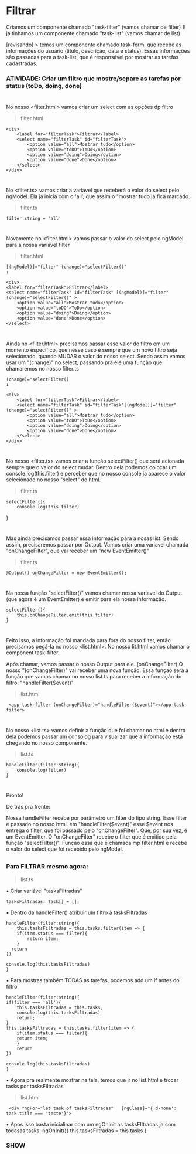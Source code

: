# Filtrar

Criamos um componente chamado "task-filter" (vamos chamar de filter)
E ja tinhamos um componente chamado "task-list" (vamos chamar de list)

[revisando] >
temos um componente chamado task-form, que recebe as informações do usuário (titulo, descrição, data e status). Essas informações são passadas para a task-list, que é responsável por mostrar as tarefas cadastradas.


### ATIVIDADE: Criar um filtro que mostre/separe as tarefas por status (toDo, doing, done)

#
No nosso <filter.html> vamos criar um select com as opções dp filtro
>filter.html

    <div>
        <label for="filterTask">Filtrar</label>
        <select name="filterTask" id="filterTask">
            <option value="all">Mostrar tudo</option>
            <option value="toDO">ToDo</option>
            <option value="doing">Doing</option>
            <option value="done">Done</option>
        </select>
    </div>
#


#
No <filter.ts> vamos criar a variável que receberá o valor do select pelo ngModel. Ela já inicia com o 'all', que assim o "mostrar tudo já fica marcado.
>filter.ts

    filter:string = 'all'

#
Novamente no <filter.html> vamos passar o valor do select pelo ngModel para a nossa variável filter
>filter.html

    [(ngModel)]="filter" (change)="selectFilter()"
    ↓

    <div>
    <label for="filterTask">Filtrar</label>
    <select name="filterTask" id="filterTask" [(ngModel)]="filter" (change)="selectFilter()" >
        <option value="all">Mostrar tudo</option>
        <option value="toDO">ToDo</option>
        <option value="doing">Doing</option>
        <option value="done">Done</option>
    </select>
</div>

#

Ainda no <filter.html> precisamos passar esse valor do filtro em um momento específico, que nesse caso é sempre que um novo filtro seja selecionado, quando MUDAR o valor do nosso select. Sendo assim vamos usar um "(change)" no select, passando pra ele uma função que chamaremos no nosso filter.ts

    (change)="selectFilter()
    ↓

    <div>
        <label for="filterTask">Filtrar</label>
        <select name="filterTask" id="filterTask"[(ngModel)]="filter" (change)="selectFilter()" >
            <option value="all">Mostrar tudo</option>
            <option value="toDO">ToDo</option>
            <option value="doing">Doing</option>
            <option value="done">Done</option>
        </select>
    </div>





#
No nosso <filter.ts> vamos criar a função selectFilter() que será acionada sempre que o valor do select mudar. Dentro dela podemos colocar um console.log(this.filter) e perceber que no nosso console ja aparece o valor selecionado no nosso "select" do html. 
>filter.ts

    selectFilter(){
        console.log(this.filter)
  }

#
Mas ainda precisamos passar essa informação para a nosas list. Sendo assim, precisaremos passar por Output. Vamos criar uma variavel chamada "onChangeFilter", que vai receber um "new EventEmitter()"
>filter.ts

    @Output() onChangeFilter = new EventEmitter();

#
Na nossa função "selectFilter()" vamos chamar nossa variavel do Output (que agora é um EventEmitter) e emitir para ela nossa informação.

    selectFilter(){
        this.onChangeFilter.emit(this.filter)
    }

#
Feito isso, a informação foi mandada para fora do nosso filter, então precisamos pegá-la no nosso <list.html>. No nosso lit.html vamos chamar o component task-filter.

Após chamar, vamos passar o nosso Output para ele.
(onChangeFilter)
O nosso "(onChangeFilter)" vai receber uma nova função. Essa funçao será a função que vamos chamar no nosso list.ts para receber a informação do filtro:
"handleFilter($event)"
>list.html

     <app-task-filter (onChangeFilter)="handleFilter($event)"></app-task-filter>

#
No nosso <list.ts> vamos definir a função que foi chamar no html e dentro dela podemos passar um consolog para visualizar que a informação está chegando no nosso componente.
>list.ts

    handleFilter(filter:string){
        console.log(filter)
    }


#
Pronto!

De trás pra frente:

Nossa handleFilter recebe por parâmetro um filter do tipo string. 
Esse filter é passado no nosso html.
em "handleFilter($event)" esse $event nos entrega o filter, que foi passado pelo "onChangeFilter".
Que, por sua vez, é um EventEmitter.
O "onChangeFilter" recebe o filter que é emitido pela função "selectFilter()".
Função essa que é chamada mp filter.html e recebe o valor do select que foi recebido pelo ngModel.

##

### Para FILTRAR mesmo agora:

>list.ts

• Criar variável "tasksFiltradas"
    
    tasksFiltradas: Task[] = [];

• Dentro da handleFilter() atribuir um filtro à tasksFIltradas

    handleFilter(filter:string){
        this.tasksFiltradas = this.tasks.filter(item => {
        if(item.status === filter){
            return item;
        }
      return
    })

    console.log(this.tasksFiltradas)
    }


• Para mostras também TODAS as tarefas, podemos add um if antes do filtro

    handleFilter(filter:string){
    if(filter === 'all'){
        this.tasksFiltradas = this.tasks;
        console.log(this.tasksFiltradas)
        return;
    }
    this.tasksFiltradas = this.tasks.filter(item => {
        if(item.status === filter){
        return item;
        }
        return
    })

    console.log(this.tasksFiltradas)
    }

• Agora pra realmente mostrar na tela, temos que ir no list.html e trocar tasks por tasksFiltradas
>list.html

     <div *ngFor="let task of tasksFiltradas"   [ngClass]="{'d-none': task.title === 'teste'}">


• Apos isso basta inicialinar com um ngOnInit as tasksFIltradas ja com todasas tasks:
    ngOnInit(){
        this.tasksFiltradas = this.tasks
    }


### SHOW